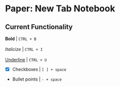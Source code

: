 # Paper: New Tab Notebook
## Current Functionality
**Bold** | `CTRL + B`
<br>
<br>
*Italicize* | `CTRL + I` 
<br>
<br>
<ins>Underline</ins> | `CTRL + U` 
- [x] Checkboxes | `[ ] + space`
* Bullet points | `- + space`

